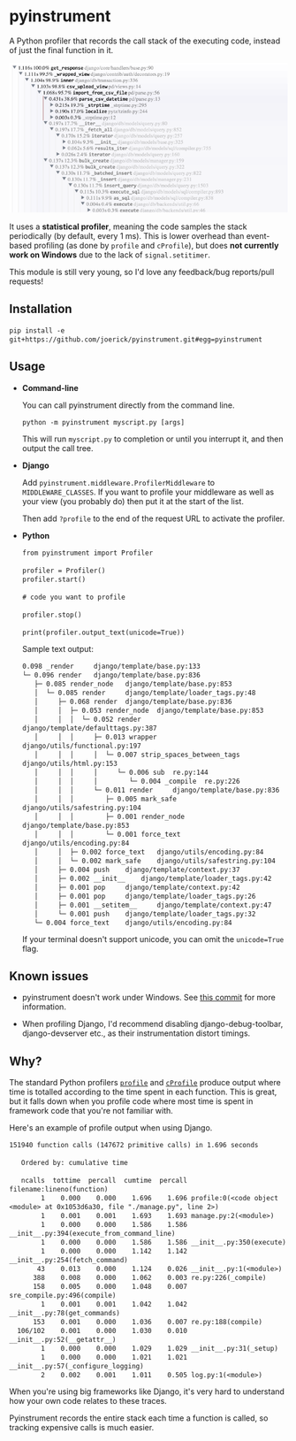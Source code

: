 pyinstrument
============

A Python profiler that records the call stack of the executing code, instead
of just the final function in it.

![Screenshot](screenshot.png)

It uses a **statistical profiler**, meaning the code samples the stack
periodically (by default, every 1 ms). This is lower overhead than event-
based profiling (as done by `profile` and `cProfile`), but does **not currently
work on Windows** due to the lack of `signal.setitimer`.

This module is still very young, so I'd love any feedback/bug reports/pull
requests!

Installation
------------

    pip install -e git+https://github.com/joerick/pyinstrument.git#egg=pyinstrument

Usage
-----

-   **Command-line**

    You can call pyinstrument directly from the command line.

        python -m pyinstrument myscript.py [args]

    This will run `myscript.py` to completion or until you interrupt it, and 
    then output the call tree.

-   **Django**
    
    Add `pyinstrument.middleware.ProfilerMiddleware` to `MIDDLEWARE_CLASSES`.
    If you want to profile your middleware as well as your view (you probably
    do) then put it at the start of the list.

    Then add `?profile` to the end of the request URL to activate the
    profiler.

-   **Python**

        from pyinstrument import Profiler

        profiler = Profiler()
        profiler.start()

        # code you want to profile

        profiler.stop()

        print(profiler.output_text(unicode=True))

    Sample text output:

        0.098 _render     django/template/base.py:133
        └─ 0.096 render   django/template/base.py:836
           ├─ 0.085 render_node   django/template/base.py:853
           │  └─ 0.085 render     django/template/loader_tags.py:48
           │     ├─ 0.068 render  django/template/base.py:836
           │     │  ├─ 0.053 render_node  django/template/base.py:853
           │     │  │  └─ 0.052 render    django/template/defaulttags.py:387
           │     │  │     ├─ 0.013 wrapper    django/utils/functional.py:197
           │     │  │     │  └─ 0.007 strip_spaces_between_tags   django/utils/html.py:153
           │     │  │     │     └─ 0.006 sub  re.py:144
           │     │  │     │        └─ 0.004 _compile  re.py:226
           │     │  │     └─ 0.011 render     django/template/base.py:836
           │     │  │        ├─ 0.005 mark_safe   django/utils/safestring.py:104
           │     │  │        ├─ 0.001 render_node     django/template/base.py:853
           │     │  │        └─ 0.001 force_text  django/utils/encoding.py:84
           │     │  ├─ 0.002 force_text   django/utils/encoding.py:84
           │     │  └─ 0.002 mark_safe    django/utils/safestring.py:104
           │     ├─ 0.004 push    django/template/context.py:37
           │     ├─ 0.002 __init__    django/template/loader_tags.py:42
           │     ├─ 0.001 pop     django/template/context.py:42
           │     ├─ 0.001 pop     django/template/loader_tags.py:26
           │     ├─ 0.001 __setitem__     django/template/context.py:47
           │     └─ 0.001 push    django/template/loader_tags.py:32
           └─ 0.004 force_text    django/utils/encoding.py:84

    If your terminal doesn't support unicode, you can omit the `unicode=True`
    flag.

Known issues
------------

-   pyinstrument doesn't work under Windows. See [this commit][0] 
    for more information.

[0]: https://github.com/joerick/pyinstrument/commit/656a1a4c7996e416db686d06b91ad81b114ec1a9

-   When profiling Django, I'd recommend disabling django-debug-toolbar,
    django-devserver etc., as their instrumentation distort timings.

Why?
----

The standard Python profilers [`profile`][1] and [`cProfile`][2] produce
output where time is totalled according to the time spent in each function.
This is great, but it falls down when you profile code where most time is
spent in framework code that you're not familiar with.

[1]: http://docs.python.org/2/library/profile.html#module-profile
[2]: http://docs.python.org/2/library/profile.html#module-cProfile

Here's an example of profile output when using Django.

    151940 function calls (147672 primitive calls) in 1.696 seconds

       Ordered by: cumulative time

       ncalls  tottime  percall  cumtime  percall filename:lineno(function)
            1    0.000    0.000    1.696    1.696 profile:0(<code object <module> at 0x1053d6a30, file "./manage.py", line 2>)
            1    0.001    0.001    1.693    1.693 manage.py:2(<module>)
            1    0.000    0.000    1.586    1.586 __init__.py:394(execute_from_command_line)
            1    0.000    0.000    1.586    1.586 __init__.py:350(execute)
            1    0.000    0.000    1.142    1.142 __init__.py:254(fetch_command)
           43    0.013    0.000    1.124    0.026 __init__.py:1(<module>)
          388    0.008    0.000    1.062    0.003 re.py:226(_compile)
          158    0.005    0.000    1.048    0.007 sre_compile.py:496(compile)
            1    0.001    0.001    1.042    1.042 __init__.py:78(get_commands)
          153    0.001    0.000    1.036    0.007 re.py:188(compile)
      106/102    0.001    0.000    1.030    0.010 __init__.py:52(__getattr__)
            1    0.000    0.000    1.029    1.029 __init__.py:31(_setup)
            1    0.000    0.000    1.021    1.021 __init__.py:57(_configure_logging)
            2    0.002    0.001    1.011    0.505 log.py:1(<module>)


When you're using big frameworks like Django, it's very hard to understand how
your own code relates to these traces.

Pyinstrument records the entire stack each time a function is called, so
tracking expensive calls is much easier.
